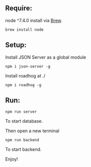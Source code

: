## Require: 
node ^7.4.0
install via [Brew](http://brew.sh/).
```
brew install node
```

## Setup:
Install JSON Server as a global module
```
npm i json-server -g
```

Install roadhog at ./
```
npm i roadhog -g
```

## Run:
```
npm run server 
```
To start database.

Then open a new terminal
```
npm run backend
```
To start backend.

Enjoy!

